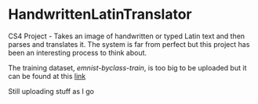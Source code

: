 # HandwrittenLatinTranslator
CS4 Project - Takes an image of handwritten or typed Latin text and then parses and translates it. The system is far from perfect but this project has been an interesting process to think about.

The training dataset, *emnist-byclass-train*, is too big to be uploaded but it can be found at this [link](https://www.kaggle.com/datasets/crawford/emnist)

Still uploading stuff as I go 
